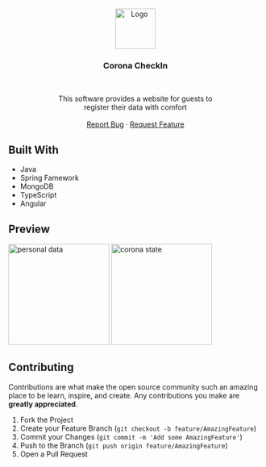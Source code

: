<br />
<p align="center">
  <a href="https://github.com/LukasRingel/Corona-CheckIn">
    <img src="logo.png" alt="Logo" width="80" height="80">
  </a>

<h3 align="center">Corona CheckIn</h3>
<br>
  <p align="center">
    This software provides a website for guests to<br>
register their data with comfort
    <br />
    <br />
    <a href="https://github.com/LukasRingel/Corona-CheckIn/issues">Report Bug</a>
    ·
    <a href="https://github.com/LukasRingel/Corona-CheckIn/issues">Request Feature</a>
  </p>

## Built With

* []() Java
* []() Spring Famework
* []() MongoDB
* []() TypeScript
* []() Angular

## Preview

<img src="https://img.lukasringel.de/T8AQw1AsTt65NUrPpLtt_firefox.png" height="200px" alt="personal data">
<img src="https://img.lukasringel.de/s0aUGdd3GGAzLRKZxUKN_firefox.png" height="200px" alt="corona state">

## Contributing

Contributions are what make the open source community such an amazing place to be learn, inspire, and create. Any
contributions you make are **greatly appreciated**.

1. Fork the Project
2. Create your Feature Branch (`git checkout -b feature/AmazingFeature`)
3. Commit your Changes (`git commit -m 'Add some AmazingFeature'`)
4. Push to the Branch (`git push origin feature/AmazingFeature`)
5. Open a Pull Request
